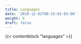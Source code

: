 ```yaml
---
title: Languages
date: '2019-12-02T08:15:02-03:00'
weight: 6
draft: false
---
```


{{< contentblock "languages" >}}
